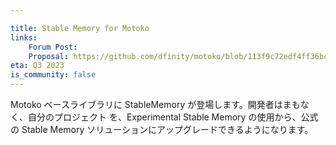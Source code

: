 ```yaml
---

title: Stable Memory for Motoko
links:
    Forum Post:
    Proposal: https://github.com/dfinity/motoko/blob/113f9c72edf4ff36bcc6dacc892fdb2f454ac81d/design/StableRegions-20230209.md
eta: Q3 2023
is_community: false
---
```

Motoko ベースライブラリに StableMemory が登場します。開発者はまもなく、自分のプロジェクト
を、Experimental Stable Memory の使用から、公式の Stable Memory ソリューションにアップグレードできるようになります。

<!---

StableMemory is coming to the Motoko Base Library. Developers will soon be able to upgrade their projects
from the use of Experimental Stable Memory to an official Stable Memory solution. 

-->
